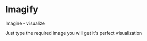 # Imagify
Imagine - visualize

Just type the required image you will get it's perfect visualization
